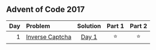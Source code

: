 ## Advent of Code 2017

| Day | Problem                                                |      Solution       | Part 1 | Part 2 |
|----:|:-------------------------------------------------------|:-------------------:|:------:|:------:|
|   1 | [Inverse Captcha](https://adventofcode.com/2017/day/1) | [Day 1](Day01.java) | :star: | :star: |